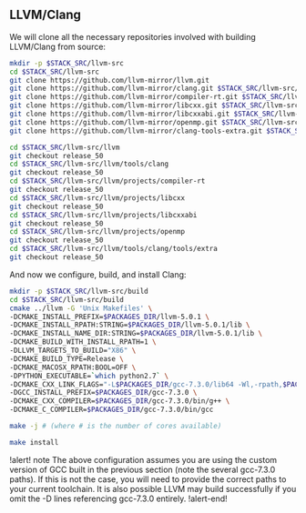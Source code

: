 ## LLVM/Clang

We will clone all the necessary repositories involved with building LLVM/Clang from source:

```bash
mkdir -p $STACK_SRC/llvm-src
cd $STACK_SRC/llvm-src
git clone https://github.com/llvm-mirror/llvm.git
git clone https://github.com/llvm-mirror/clang.git $STACK_SRC/llvm-src/llvm/tools/clang
git clone https://github.com/llvm-mirror/compiler-rt.git $STACK_SRC/llvm-src/llvm/projects/compiler-rt
git clone https://github.com/llvm-mirror/libcxx.git $STACK_SRC/llvm-src/llvm/projects/libcxx
git clone https://github.com/llvm-mirror/libcxxabi.git $STACK_SRC/llvm-src/llvm/projects/libcxxabi
git clone https://github.com/llvm-mirror/openmp.git $STACK_SRC/llvm-src/llvm/projects/openmp
git clone https://github.com/llvm-mirror/clang-tools-extra.git $STACK_SRC/llvm-src/llvm/tools/clang/tools/extra

cd $STACK_SRC/llvm-src/llvm
git checkout release_50
cd $STACK_SRC/llvm-src/llvm/tools/clang
git checkout release_50
cd $STACK_SRC/llvm-src/llvm/projects/compiler-rt
git checkout release_50
cd $STACK_SRC/llvm-src/llvm/projects/libcxx
git checkout release_50
cd $STACK_SRC/llvm-src/llvm/projects/libcxxabi
git checkout release_50
cd $STACK_SRC/llvm-src/llvm/projects/openmp
git checkout release_50
cd $STACK_SRC/llvm-src/llvm/tools/clang/tools/extra
git checkout release_50
```

And now we configure, build, and install Clang:

```bash
mkdir -p $STACK_SRC/llvm-src/build
cd $STACK_SRC/llvm-src/build
cmake ../llvm -G 'Unix Makefiles' \
-DCMAKE_INSTALL_PREFIX=$PACKAGES_DIR/llvm-5.0.1 \
-DCMAKE_INSTALL_RPATH:STRING=$PACKAGES_DIR/llvm-5.0.1/lib \
-DCMAKE_INSTALL_NAME_DIR:STRING=$PACKAGES_DIR/llvm-5.0.1/lib \
-DCMAKE_BUILD_WITH_INSTALL_RPATH=1 \
-DLLVM_TARGETS_TO_BUILD="X86" \
-DCMAKE_BUILD_TYPE=Release \
-DCMAKE_MACOSX_RPATH:BOOL=OFF \
-DPYTHON_EXECUTABLE=`which python2.7` \
-DCMAKE_CXX_LINK_FLAGS="-L$PACKAGES_DIR/gcc-7.3.0/lib64 -Wl,-rpath,$PACKAGES_DIR/gcc-7.3.0/lib64" \
-DGCC_INSTALL_PREFIX=$PACKAGES_DIR/gcc-7.3.0 \
-DCMAKE_CXX_COMPILER=$PACKAGES_DIR/gcc-7.3.0/bin/g++ \
-DCMAKE_C_COMPILER=$PACKAGES_DIR/gcc-7.3.0/bin/gcc

make -j # (where # is the number of cores available)

make install
```

!alert! note
The above configuration assumes you are using the custom version of GCC built in the previous section (note the several gcc-7.3.0 paths). If this is not the case, you will need to provide the correct paths to your current toolchain. It is also possible LLVM may build successfully if you omit the -D lines referencing gcc-7.3.0 entirely.
!alert-end!
